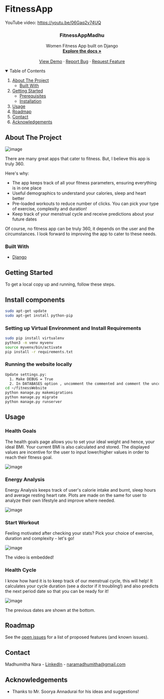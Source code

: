 # FitnessApp


YouTube video: https://youtu.be/06Gaq2v74UQ


<p align="center">


  <h3 align="center">FitnessAppMadhu</h3>

  <p align="center">
    Women Fitness App built on Django
    <br />
    <a href="https://github.com/madhumithanara/FitnessApp"><strong>Explore the docs »</strong></a>
    <br />
    <br />
    <a href="https://fitness-app-by-madhu.herokuapp.com/">View Demo</a>
    ·
    <a href="https://github.com/madhumithanara/FitnessApp/issues">Report Bug</a>
    ·
    <a href="https://github.com/madhumithanara/FitnessApp/issues">Request Feature</a>
  </p>
</p>



<!-- TABLE OF CONTENTS -->
<details open="open">
  <summary>Table of Contents</summary>
  <ol>
    <li>
      <a href="#about-the-project">About The Project</a>
      <ul>
        <li><a href="#built-with">Built With</a></li>
      </ul>
    </li>
    <li>
      <a href="#getting-started">Getting Started</a>
      <ul>
        <li><a href="#prerequisites">Prerequisites</a></li>
        <li><a href="#installation">Installation</a></li>
      </ul>
    </li>
    <li><a href="#usage">Usage</a></li>
    <li><a href="#roadmap">Roadmap</a></li>
    <li><a href="#contact">Contact</a></li>
    <li><a href="#acknowledgements">Acknowledgements</a></li>
  </ol>
</details>


## About The Project

  ![image](https://drive.google.com/uc?export=view&id=1y3i5TTj_efi4Rd_yI3V4-DGqA9jZ8_FG)

There are many great apps that cater to fitness. But, I believe this app is truly 360.

Here's why:
* The app keeps track of all your fitness parameters, ensuring everything is in one place
* Useful demographics to understand your calories, sleep and heart better
* Pre-loaded workouts to reduce number of clicks. You can pick your type of exercise, complexity and duration!
* Keep track of your menstrual cycle and receive predictions about your future dates

Of course, no fitness app can be truly 360, it depends on the user and the circumstances. I look forward to improving the app to cater to these needs.


### Built With

* [Django](https://www.djangoproject.com/)


<!-- GETTING STARTED -->
## Getting Started

To get a local copy up and running, follow these steps.

## Install components
```bash
sudo apt-get update
sudo apt-get install python-pip 
```

### Setting up Virtual Environment and Install Requirements
```bash
sudo pip install virtualenv
python3 -m venv myvenv
source myvenv/bin/activate
pip install -r requirements.txt
```

### Running the website locally
```bash
Update settings.py:
  1. Make DEBUG = True
  2. In DATABASES option , uncomment the commented and comment the uncomment 
cd ~/fitnessWebsite
python manage.py makemigrations
python manage.py migrate
python manage.py runserver
```



<!-- USAGE EXAMPLES -->
## Usage

### Health Goals

The health goals page allows you to set your ideal weight and hence, your ideal BMI. Your current BMI is also calculated and stored. The displayed values are incentive for the user to input lower/higher values in order to reach their fitness goal.

![image](https://drive.google.com/uc?export=view&id=1vp1HKUI0oMqZTK-tpjwD2MJZHQiKWaRp)

### Energy Analysis

Energy Analysis keeps track of user's calorie intake and burnt, sleep hours and average resting heart rate. Plots are made on the same for user to analyze their own lifestyle and improve where needed.

![image](https://drive.google.com/uc?export=view&id=1N5GMQmacUDQxpyIS-885KwkF_kJun0J6)


### Start Workout

Feeling motivated after checking your stats? Pick your choice of exercise, duration and complexity - let's go!

![image](https://drive.google.com/uc?export=view&id=1FZRxNxutT7KOnsAXksisG4CzbwlZcLbx)

The video is embedded!
### Health Cycle

I know how hard it is to keep track of our menstrual cycle, this will help! It calculates your cycle duration (see a doctor if it troubling!) and also predicts the next period date so that you can be ready for it!

![image](https://drive.google.com/uc?export=view&id=144BvnS7x8pPo0hDnSTudeFvlVZP6u1YH)

The previous dates are shown at the bottom.

<!-- ROADMAP -->
## Roadmap

See the [open issues](https://github.com/madhumithanara/FitnessApp/issues) for a list of proposed features (and known issues).


<!-- CONTACT -->
## Contact

Madhumitha Nara - [LinkedIn](https://www.linkedin.com/in/madhumitha-nara/) - naramadhumitha@gmail.com

<!-- ACKNOWLEDGEMENTS -->
## Acknowledgements
* Thanks to Mr. Soorya Annadurai for his ideas and suggestions! 
